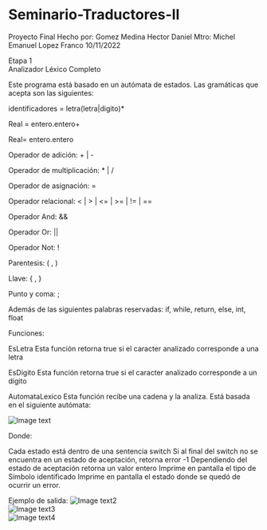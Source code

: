 # Seminario-Traductores-ll
Proyecto Final
Hecho por: Gomez Medina Hector Daniel
Mtro: Michel Emanuel Lopez Franco
10/11/2022

Etapa 1  
Analizador Léxico Completo

Este programa está basado en un autómata de estados. Las gramáticas que acepta son las siguientes:

identificadores = letra(letra|digito)*

Real = entero.entero+

Real= entero.entero

Operador de adición: + | -

Operador de multiplicación: * | /

Operador de asignación: =

Operador relacional: < | > | <= | >= | != | ==

Operador And: &&

Operador Or: ||

Operador Not: !

Parentesis: ( , )

Llave: { , }

Punto y coma: ;

Además de las siguientes palabras reservadas: if, while, return, else, int, float

Funciones:

EsLetra
Esta función retorna true si el caracter analizado corresponde a una letra

EsDigito
Esta función retorna true si el caracter analizado corresponde a un dígito

AutomataLexico
Esta función recibe una cadena y la analiza. Está basada en el siguiente autómata:

![Image text](https://github.com/Cronos-llvllx/Seminario-Traductores-ll/blob/main/Analizador%20L%C3%A9xico/Codigo/Capturas/FullLexicoAutomata.PNG)

Donde:

Cada estado está dentro de una sentencia switch
Si al final del switch no se encuentra en un estado de aceptación, retorna error -1
Dependiendo del estado de aceptación retorna un valor entero
Imprime en pantalla el tipo de Símbolo identificado
Imprime en pantalla el estado donde se quedó de ocurrir un error.


Ejemplo de salida:
![Image text2](https://github.com/Cronos-llvllx/Seminario-Traductores-ll/blob/main/Analizador%20L%C3%A9xico/Codigo/Capturas/EjemploSalidaError.PNG)    
![Image text3](https://github.com/Cronos-llvllx/Seminario-Traductores-ll/blob/main/Analizador%20L%C3%A9xico/Codigo/Capturas/EjemploSalidaId.PNG)    
![Image text4](https://github.com/Cronos-llvllx/Seminario-Traductores-ll/blob/main/Analizador%20L%C3%A9xico/Codigo/Capturas/EjemploSalidaOp.PNG)    
